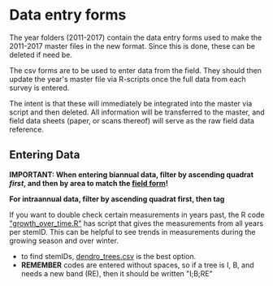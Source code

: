 # Data entry forms

The year folders (2011-2017) contain the data entry forms used to make the 2011-2017 master files in the new format. Since this is done, these can be deleted if need be.

The csv forms are to be used to enter data from the field. They should then update the year's master file via R-scripts once the full data from each survey is entered.

The intent is that these will immediately be integrated into the master via script and then deleted. All information will be transferred to the master, and field data sheets (paper, or scans thereof) will serve as the raw field data reference.

## Entering Data

**IMPORTANT: When entering biannual data, filter by ascending quadrat _first_, and then by area to match the [field form](https://github.com/SCBI-ForestGEO/Dendrobands/blob/master/resources/field_forms/field_form_biannual.xlsx)!**

**For intraannual data, filter by ascending quadrat first, then tag**

If you want to double check certain measurements in years past, the R code ["growth_over_time.R"](https://github.com/SCBI-ForestGEO/Dendrobands/tree/master/Rscripts/analysis) has script that gives the measurements from all years per stemID. This can be helpful to see trends in measurements during the growing season and over winter.
- to find stemIDs, [dendro_trees.csv](https://github.com/SCBI-ForestGEO/Dendrobands/tree/master/data) is the best option.
- **REMEMBER** codes are entered without spaces, so if a tree is I, B, and needs a new band (RE), then it should be written "I;B;RE"
